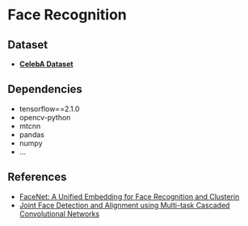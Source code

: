 # Face Recognition 

## Dataset
- **[CelebA Dataset](http://mmlab.ie.cuhk.edu.hk/projects/CelebA.html)**

##  Dependencies
* tensorflow==2.1.0
* opencv-python
* mtcnn
* pandas
* numpy
* ...
## References
*  [FaceNet: A Unified Embedding for Face Recognition and Clusterin](https://arxiv.org/abs/1503.03832)
* [Joint Face Detection and Alignment using Multi-task Cascaded Convolutional Networks](https://arxiv.org/ftp/arxiv/papers/1604/1604.02878.pdf)